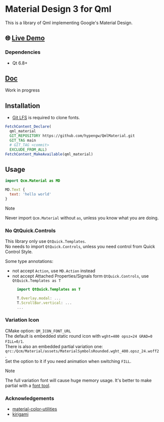 # Material Design 3 for Qml
This is a library of Qml implementing Google's Material Design.

## 🌐 [Live Demo](https://hypengw.github.io/QmlMaterialWeb/)

### Dependencies

- Qt 6.8+

## [Doc](https://hypengw.github.io/QmlMaterial/index.html)
Work in progress

## Installation

- [Git LFS](https://git-lfs.com) is required to clone fonts.

```cmake
FetchContent_Declare(
  qml_material
  GIT_REPOSITORY https://github.com/hypengw/QmlMaterial.git
  GIT_TAG main
  # GIT_TAG <commit>
  EXCLUDE_FROM_ALL)
FetchContent_MakeAvailable(qml_material)
```

## Usage
```qml
import Qcm.Material as MD

MD.Text {
  text: 'hello world'
}
```
> [!NOTE]
> Never import `Qcm.Material` without `as`, unless you know what you are doing.  

### No QtQuick.Controls
This library only use `QtQuick.Templates`.  
No needs to import `QtQuick.Controls`, unless you need control from Quick Control Style.  

Some type annotations:  
- not accept `Action`, use `MD.Action` instead
- not accept Attached Properties/Signals form `QtQuick.Controls`, use `QtQuick.Templates as T`
  ```qml
    import QtQuick.Templates as T

    T.Overlay.modal: ...
    T.ScrollBar.vertical: ...
    ...
  ```

### Variation Icon
CMake option: `QM_ICON_FONT_URL`  
The default is embedded static round icon with `wght=400 opsz=24 GRAD=0 FILL=0/1`.  
There is also an embedded partial variation one: `qrc:/Qcm/Material/assets/MaterialSymbolsRounded.wght_400.opsz_24.woff2`.  
Set the option to it if you need animation when switching `FILL`.    

> [!NOTE]
> The full variation font will cause huge memory usage. It's better to make partial with a [font tool](https://fonttools.readthedocs.io/en/latest/index.html).    

### Acknowledgements
- [material-color-utilities](https://github.com/material-foundation/material-color-utilities)
- [kirigami](https://invent.kde.org/frameworks/kirigami)
